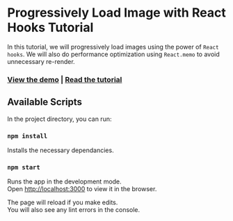 # Progressively Load Image with React Hooks Tutorial
In this tutorial, we will progressively load images using the power of `React hooks`. We will also do performance optimization using `React.memo` to avoid unnecessary re-render.

### [**View the demo**](https://nirajrajgor.github.io/react-hook-progressively-load-image/) | [**Read the tutorial**](https://codeburst.io/how-to-progressively-load-images-in-react-using-hooks-80c50fd447cd)

## Available Scripts

In the project directory, you can run:

### `npm install`

Installs the necessary dependancies.

### `npm start`

Runs the app in the development mode.<br />
Open [http://localhost:3000](http://localhost:3000) to view it in the browser.

The page will reload if you make edits.<br />
You will also see any lint errors in the console.